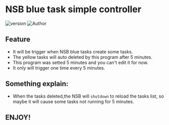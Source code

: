 # NSB blue task simple controller
![version](https://img.shields.io/badge/Version-1.02-red)
![Author](https://img.shields.io/badge/Author-August-blue)

## Feature
- It will be trigger when NSB blue tasks create some tasks.
- The yellow tasks will auto deleted by this program after 5 minutes.
- This program was setted 5 minutes and you can't edit it for now.
- It only will trigger one time every 5 minutes.

## Something explain:
- When the tasks deleted,the NSB will `shutdown` to reload the tasks list, so maybe it will cause some tasks not running for 5 minutes.

## ENJOY!
